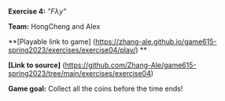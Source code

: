 **Exercise 4:** _"Fλy"_

**Team:** HongCheng and Alex

**[Playable link to game] (https://zhang-ale.github.io/game615-spring2023/exercises/exercise04/play/) **

**[Link to source]** (https://github.com/Zhang-Ale/game615-spring2023/tree/main/exercises/exercise04) 

**Game goal:** 
Collect all the coins before the time ends! 
